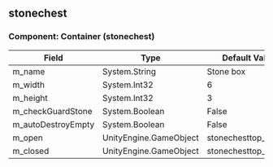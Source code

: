 ## stonechest

### Component: Container (stonechest)

|Field|Type|Default Value|
|-----|----|-------------|
|m_name|System.String|Stone box|
|m_width|System.Int32|6|
|m_height|System.Int32|3|
|m_checkGuardStone|System.Boolean|False|
|m_autoDestroyEmpty|System.Boolean|False|
|m_open|UnityEngine.GameObject|stonechesttop_open|
|m_closed|UnityEngine.GameObject|stonechesttop_closed|

